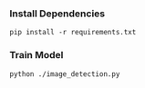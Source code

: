 ### Install Dependencies 
```
pip install -r requirements.txt
```

### Train Model 

```
python ./image_detection.py
```

